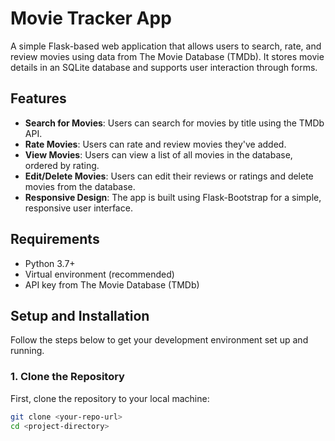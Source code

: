 # Movie Tracker App

A simple Flask-based web application that allows users to search, rate, and review movies using data from The Movie Database (TMDb). It stores movie details in an SQLite database and supports user interaction through forms.

## Features

- **Search for Movies**: Users can search for movies by title using the TMDb API.
- **Rate Movies**: Users can rate and review movies they've added.
- **View Movies**: Users can view a list of all movies in the database, ordered by rating.
- **Edit/Delete Movies**: Users can edit their reviews or ratings and delete movies from the database.
- **Responsive Design**: The app is built using Flask-Bootstrap for a simple, responsive user interface.

## Requirements

- Python 3.7+
- Virtual environment (recommended)
- API key from The Movie Database (TMDb)

## Setup and Installation

Follow the steps below to get your development environment set up and running.

### 1. Clone the Repository

First, clone the repository to your local machine:

```bash
git clone <your-repo-url>
cd <project-directory>
